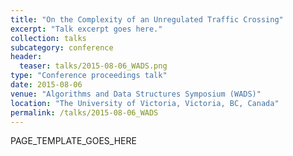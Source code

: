 ```yaml
---
title: "On the Complexity of an Unregulated Traffic Crossing"
excerpt: "Talk excerpt goes here."
collection: talks
subcategory: conference
header: 
  teaser: talks/2015-08-06_WADS.png
type: "Conference proceedings talk"
date: 2015-08-06
venue: "Algorithms and Data Structures Symposium (WADS)"
location: "The University of Victoria, Victoria, BC, Canada"
permalink: /talks/2015-08-06_WADS
---
```


PAGE_TEMPLATE_GOES_HERE
